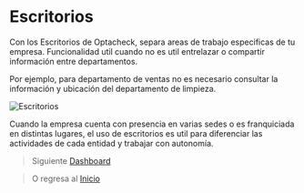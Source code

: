 
# Escritorios

Con los Escritorios de Optacheck, separa areas de trabajo especificas de tu empresa. Funcionalidad util cuando no es util entrelazar o compartir información entre departamentos.

Por ejemplo, para departamento de ventas no es necesario consultar la información y ubicación del departamento de limpieza.

![Escritorios](https://hook-docs.s3.amazonaws.com/images/escritorios.png)

Cuando la empresa cuenta con presencia en varias sedes o es franquiciada en distintas lugares, el uso de escritorios es util para diferenciar las actividades de cada entidad y trabajar con autonomía.

> Siguiente [Dashboard](/v1/web-app/basico/dashboard.html)

> O regresa al [Inicio](https://docs.optacheck.com/v1/) 

<!--stackedit_data:
eyJoaXN0b3J5IjpbLTIwMjI5MTk4NzcsNDgzNzE1OTc0LC0zND
A0Njg5OTIsNjUzNzg5NDk2LDE0MTU1MjAwMjBdfQ==
-->